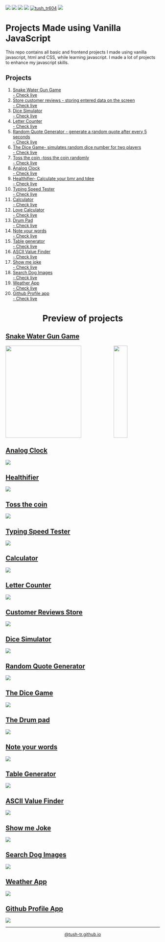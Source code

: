 <img src="https://img.shields.io/github/issues/tush-tr/vanilla-js-projects"> <img src="https://img.shields.io/github/forks/tush-tr/vanilla-js-projects"> <img src="https://img.shields.io/github/license/tush-tr/vanilla-js-projects"> <img src="https://img.shields.io/github/stars/tush-tr/vanilla-js-projects"> <a href="https://twitter.com/tush_tr604" target="blank"><img src="https://img.shields.io/twitter/follow/tush_tr604?logo=twitter&style=flat" alt="tush_tr604" /></a> <img src="https://img.shields.io/github/languages/count/tush-tr/vanilla-js-projects">

# Projects Made using Vanilla JavaScript
This repo contains all basic and frontend projects I made using vanilla javascript, html and CSS, while learning javascript.
I made a lot of projects to enhance my javascript skills.
## Projects
<ol>
<li>
<a href="snake-water-gun">Snake Water Gun Game</a>
<br>
<a href="https://tush-tr.github.io/vanilla-js-projects/snake-water-gun/">- Check live</a>
</li>
<li>
<a href="customer-reviews">Store customer reviews - storing entered data on the screen</a><br>
<a href="https://tush-tr.github.io/vanilla-js-projects/customer-reviews/">- Check live</a>
</li>
<li>
<a href="dice-simulator">Dice Simulator</a><br>
<a href="https://tush-tr.github.io/vanilla-js-projects/dice-simulator">- Check live</a>
</li>
<li>
<a href="letter-counter">Letter Counter</a><br>
<a href="https://tush-tr.github.io/vanilla-js-projects/letter-counter">- Check live</a>
</li>
<li>
<a href="random-quote-generator">Random Quote Generator - generate a random quote after every 5 seconds</a><br>
<a href="https://tush-tr.github.io/vanilla-js-projects/random-quote-generator">- Check live</a>
</li>
<li>
<a href="dice-game">The Dice Game- simulates random dice number for two players</a><br>
<a href="https://tush-tr.github.io/vanilla-js-projects/dice-game">- Check live</a>
</li>
<li>
<a href="coin_toss">Toss the coin -toss the coin randomly</a><br>
<a href="https://tush-tr.github.io/vanilla-js-projects/coin_toss/">- Check live</a>
</li>
<li>
<a href="analog_clock">Analog Clock</a><br>
<a href="https://tush-tr.github.io/vanilla-js-projects/analog_clock/">- Check live</a>
</li>
<li>
<a href="healthifier">Healthifier- Calculate your bmr and tdee</a><br>
<a href="https://tush-tr.github.io/vanilla-js-projects/healthifier">- Check live</a>
</li>
<li>
<a href="typing-speed-tester">Typing Speed Tester</a><br>
<a href="https://tush-tr.github.io/vanilla-js-projects/typing-speed-tester/">- Check live</a>
</li>
<li>
<a href="calculator_js">Calculator</a><br>
<a href="https://tush-tr.github.io/vanilla-js-projects/calculator_js">- Check live</a>
</li>
<li>
<a href="love-calculator">Love Calculator</a><br>
<a href="https://tush-tr.github.io/vanilla-js-projects/love-calculator">- Check live</a>
</li>
<li>
<a href="drum-pad">Drum Pad</a><br>
<a href="https://tush-tr.github.io/vanilla-js-projects/drum-pad">- Check live</a>
</li>
<li>
<a href="note-your-words">Note your words</a>
<br>
<a href="https://tush-tr.github.io/vanilla-js-projects/note-your-words">- Check live</a>
</li>
<li>
<a href="table-maker">Table generator</a>
<br>
<a href="https://tush-tr.github.io/vanilla-js-projects/table-maker">- Check live</a>
</li>
</li>
<li>
<a href="ascii-finder">ASCII Value Finder</a>
<br>
<a href="https://tush-tr.github.io/vanilla-js-projects/ascii-finder">- Check live</a>
</li>
<li>
<a href="show-me-jokes">Show me joke</a>
<br>
<a href="https://tush-tr.github.io/vanilla-js-projects/show-me-jokes">- Check live</a>
</li>
<li>
<a href="dog-images">Search Dog Images</a>
<br>
<a href="https://tush-tr.github.io/vanilla-js-projects/dog-images">- Check live</a>
</li>
<li>
<a href="weather-app">Weather App</a>
<br>
<a href="https://tush-tr.github.io/vanilla-js-projects/weather-app">- Check live</a>
</li>

<li>
<a href="github-profile-app">Github Profile app</a>
<br>
<a href="https://tush-tr.github.io/vanilla-js-projects/github-profile-app">- Check live</a>
</li>

</ol>



<h1 align="center">Preview of projects</h1>

## <a href="snake-water-gun">Snake Water Gun Game</a>
<a href="https://tush-tr.github.io/vanilla-js-projects/snake-water-gun/"><img src="snake-water-gun/assets/preview.gif" width="70%" height="300em" /></a><a href="https://tush-tr.github.io/vanilla-js-projects/snake-water-gun/"><img width="30%" src="snake-water-gun/assets/phone.gif" height="300em"/></a>



## <a href="analog_clock">Analog Clock</a>
<a href="https://tush-tr.github.io/vanilla-js-projects/analog_clock/"><img src="analog_clock/preview.gif"></a>

## <a href="healthifier">Healthifier</a>
<a href="https://tush-tr.github.io/vanilla-js-projects/healthifier/"><img src="healthifier/preview.gif"></a>

## <a href="coin_toss">Toss the coin</a>
<a href="https://tush-tr.github.io/vanilla-js-projects/coin_toss/"><img src="coin_toss/preview.gif"></a>


## <a href="typing-speed-tester">Typing Speed Tester</a>
<a href="https://tush-tr.github.io/vanilla-js-projects/typing-speed-tester/"><img src="typing-speed-tester/preview.gif"></a>

## <a href="calculator_js">Calculator</a>
<a href="https://tush-tr.github.io/vanilla-js-projects/calculator_js/"><img src="calculator_js/image.png" ></a>

## <a href="letter-counter">Letter Counter</a>
<a href="https://tush-tr.github.io/vanilla-js-projects/letter-counter/"><img src="letter-counter/preview.gif" ></a>

## <a href="customer-reviews">Customer Reviews Store</a>
<a href="https://tush-tr.github.io/vanilla-js-projects/customer-reviews/"><img src="customer-reviews/preview.gif" ></a>

## <a href="dice-simulator">Dice Simulator</a>
<a href="https://tush-tr.github.io/vanilla-js-projects/dice-simulator/"><img src="dice-simulator/preview.gif" ></a>


## <a href="random-quote-generator">Random Quote Generator</a>
<a href="https://tush-tr.github.io/vanilla-js-projects/customer-reviews/"><img src="random-quote-generator/preview.gif" ></a>


## <a href="dice-game">The Dice Game</a>
<a href="https://tush-tr.github.io/vanilla-js-projects/dice-game/"><img src="dice-game/preview.gif" ></a>

## <a href="drum-pad">The Drum pad</a>
<a href="https://tush-tr.github.io/vanilla-js-projects/drum-pad/"><img src="drum-pad/preview.gif"></a>

## <a href="note-your-words">Note your words</a>
<a href="https://tush-tr.github.io/vanilla-js-projects/note-your-words/"><img src="note-your-words/preview.gif"></a>

## <a href="table-maker">Table Generator</a>
<a href="https://tush-tr.github.io/vanilla-js-projects/table-maker/"><img src="table-maker/preview.gif"></a>

## <a href="ascii-finder">ASCII Value Finder</a>
<a href="https://tush-tr.github.io/vanilla-js-projects/ascii-finder/"><img src="ascii-finder/preview.gif"></a>

## <a href="show-me-jokes">Show me Joke</a>
<a href="https://tush-tr.github.io/vanilla-js-projects/show-me-jokes/"><img src="show-me-jokes/preview.gif"></a>

## <a href="dog-images">Search Dog Images</a>
<a href="https://tush-tr.github.io/vanilla-js-projects/dog-images/"><img src="dog-images/preview.gif"></a>

## <a href="weather-app">Weather App</a>
<a href="https://tush-tr.github.io/vanilla-js-projects/weather-app/"><img src="weather-app/preview.gif"></a>

## <a href="github-profile-app">Github Profile App</a>
<a href="https://tush-tr.github.io/vanilla-js-projects/github-profile-app/"><img src="github-profile-app/preview.png"></a>
<hr>



<link rel="stylesheet" href="https://use.fontawesome.com/releases/v5.15.1/css/all.css" integrity="sha384-vp86vTRFVJgpjF9jiIGPEEqYqlDwgyBgEF109VFjmqGmIY/Y4HV4d3Gp2irVfcrp" crossorigin="anonymous">
<div align=center>
<a href="http://tush-tr.github.io">@tush-tr.github.io</a>
<a href="http://github.com/tush-tr" class="nav-link"><i class="fab fa-github"></i></a>
<a href="https://www.linkedin.com/in/tushar-r-849510116/" class="nav-link"><i class="fab fa-linkedin"></i></a>
<a href="https://twitter.com/tush_tr604" class="nav-link"><i class="fab fa-twitter"></i></a>
</div>